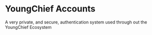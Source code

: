 # YoungChief Accounts

A very private, and secure, authentication system used through out the YoungChief Ecosystem
